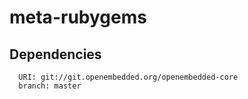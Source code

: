 meta-rubygems
===

Dependencies
------------

```
  URI: git://git.openembedded.org/openembedded-core
  branch: master
```
